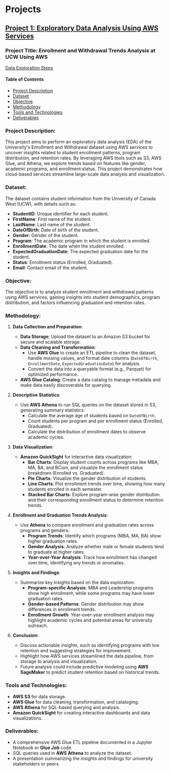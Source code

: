 # Projects

## [Project 1: Exploratory Data Analysis Using AWS Services](https://www.google.com)

### Project Title: Enrollment and Withdrawal Trends Analysis at UCW Using AWS

[Data Exploration Steps](https://github.com/vishakagupta18/Data-Analyst-Portfolio/blob/455663b84ecfec67c5f3ba6bb3a5dce3bbd4b27f/images/DataExplorationUCW.png)

#### Table of Contents ####

- [Project Description](#project-description)
- [Dataset](#dataset)
- [Objective](#objective)
- [Methodology](#methodology)
- [Tools and Technologies](#tools-and-technologies)
- [Deliverables](#deliverables)

### Project Description: ###
This project aims to perform an exploratory data analysis (EDA) of the University's Enrollment and Withdrawal dataset using AWS services to uncover insights related to student enrollment patterns, program distribution, and retention rates. By leveraging AWS tools such as S3, AWS Glue, and Athena, we explore trends based on features like gender, academic programs, and enrollment status. This project demonstrates how cloud-based services streamline large-scale data analysis and visualization.

### Dataset:
The dataset contains student information from the University of Canada West (UCW), with details such as:
- **StudentID**: Unique identifier for each student.
- **FirstName**: First name of the student.
- **LastName**: Last name of the student.
- **DateOfBirth**: Date of birth of the student.
- **Gender**: Gender of the student.
- **Program**: The academic program in which the student is enrolled.
- **EnrollmentDate**: The date when the student enrolled.
- **ExpectedGraduationDate**: The expected graduation date for the student.
- **Status**: Enrollment status (Enrolled, Graduated).
- **Email**: Contact email of the student.

### Objective:
The objective is to analyze student enrollment and withdrawal patterns using AWS services, gaining insights into student demographics, program distribution, and factors influencing graduation and retention rates.

### Methodology:

1. **Data Collection and Preparation**:
   - **Data Storage**: Upload the dataset to an Amazon S3 bucket for secure and scalable storage.
   - **Data Cleaning and Transformation**:
     - Use **AWS Glue** to create an ETL pipeline to clean the dataset, handle missing values, and format date columns (`DateOfBirth`, `EnrollmentDate`, `ExpectedGraduationDate`) for analysis.
     - Convert the data into a queryable format (e.g., Parquet) for optimized performance.
   - **AWS Glue Catalog**: Create a data catalog to manage metadata and make data easily discoverable for querying.

2. **Descriptive Statistics**:
   - Use **AWS Athena** to run SQL queries on the dataset stored in S3, generating summary statistics:
     - Calculate the average age of students based on `DateOfBirth`.
     - Count students per program and per enrollment status (Enrolled, Graduated).
     - Calculate the distribution of enrollment dates to observe academic cycles.

3. **Data Visualization**:
   - **Amazon QuickSight** for interactive data visualization:
     - **Bar Charts**: Display student counts across programs like MBA, MA, BA, and BCom, and visualize the enrollment status breakdown (Enrolled vs. Graduated).
     - **Pie Charts**: Visualize the gender distribution of students.
     - **Line Charts**: Plot enrollment trends over time, showing how many students enrolled in each semester.
     - **Stacked Bar Charts**: Explore program-wise gender distribution and their corresponding enrollment status to determine retention trends.

4. **Enrollment and Graduation Trends Analysis**:
   - Use **Athena** to compare enrollment and graduation rates across programs and genders:
     - **Program Trends**: Identify which programs (MBA, MA, BA) show higher graduation rates.
     - **Gender Analysis**: Analyze whether male or female students tend to graduate at higher rates.
     - **Year-over-Year Analysis**: Track how enrollment has changed over time, identifying any trends or anomalies.

5. **Insights and Findings**:
   - Summarize key insights based on the data exploration:
     - **Program-specific Analysis**: MBA and Leadership programs show high enrollment, while some programs may have lower graduation rates.
     - **Gender-based Patterns**: Gender distribution may show differences in enrollment trends.
     - **Enrollment Growth**: Year-over-year enrollment analysis may highlight academic cycles and potential areas for university outreach.

6. **Conclusion**:
   - Discuss actionable insights, such as identifying programs with low retention and suggesting strategies for improvement.
   - Highlight how AWS services streamlined the data pipeline, from storage to analysis and visualization.
   - Future analysis could include predictive modeling using **AWS SageMaker** to predict student retention based on historical trends.

### Tools and Technologies:
- **AWS S3** for data storage.
- **AWS Glue** for data cleaning, transformation, and cataloging.
- **AWS Athena** for SQL-based querying and analysis.
- **Amazon QuickSight** for creating interactive dashboards and data visualizations.

### Deliverables:
- A comprehensive AWS Glue ETL pipeline documented in a Jupyter Notebook or **Glue Job** code.
- SQL queries used in **AWS Athena** to analyze the dataset.
- A presentation summarizing the insights and findings for university stakeholders or peers.
